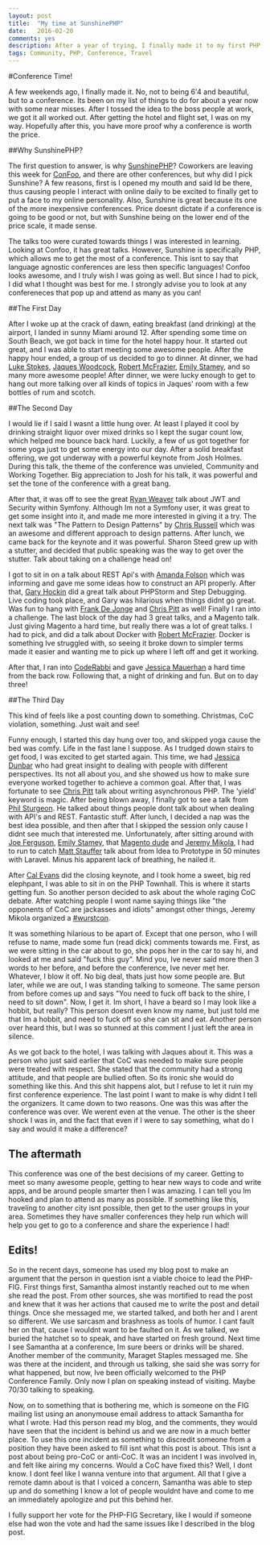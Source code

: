 ```yaml
---
layout: post
title:  "My time at SunshinePHP"
date:   2016-02-20
comments: yes
description: After a year of trying, I finally made it to my first PHP Conference.    
tags: Community, PHP, Conference, Travel
---
```


#Conference Time!

A few weekends ago, I finally made it. No, not to being 6'4 and beautiful, but to a conference. Its been on my list of things to do for about a year now with some near misses. After I tossed the idea to the boss people at work, we got it all worked out. After getting the hotel and flight set, I was on my way. Hopefully after this, you have more proof why a conference is worth the price. 

##Why SunshinePHP?

The first question to answer, is why [SunshinePHP](http://2016.sunshinephp.com)? Coworkers are leaving this week for [ConFoo](https://confoo.ca), and there are other conferences, but why did I pick Sunshine? A few reasons, first is I opened my mouth and said Id be there, thus causing people I interact with online daily to be excited to finally get to put a face to my online personality. Also, Sunshine is great because its one of the more inexpensive conferences. Price doesnt dictate if a conference is going to be good or not, but with Sunshine being on the lower end of the price scale, it made sense. 

The talks too were curated towards things I was interested in learning. Looking at Confoo, it has great talks. However, Sunshine is specifically PHP, which allows me to get the most of a conference. This isnt to say that language agnostic conferences are less then specific languages! Confoo looks awesome, and I truly wish I was going as well. But since I had to pick, I did what I thought was best for me. I strongly advise you to look at any confereneces that pop up and attend as many as you can!

##The First Day

After I woke up at the crack of dawn, eating breakfast (and drinking) at the airport, I landed in sunny Miami around 12. After spending some time on South Beach, we got back in time for the hotel happy hour. It started out great, and I was able to start meeting some awesome people. After the happy hour ended, a group of us decided to go to dinner. At dinner, we had [Luke Stokes](https://twitter.com/lukestokes), [Jaques Woodcock](https://twitter.com/jwoodcock), [Robert McFrazier](https://twitter.com/rmcfrazier), [Emily Stamey](https://twitter.com/elstamey), and so many more awesome people! After dinner, we were lucky enough to get to hang out more talking over all kinds of topics in Jaques' room with a few bottles of rum and scotch. 

##The Second Day
 
I would lie if I said I wasnt a little hung over. At least I played it cool by drinking straight liquor over mixed drinks so I kept the sugar count low, which helped me bounce back hard. Luckily, a few of us got together for some yoga just to get some energy into our day. After a solid breakfast offering, we got underway with a powerful keynote from Josh Holmes. During this talk, the theme of the conference was unvieled, Community and Working Together. Big appreciation to Josh for his talk, it was powerful and set the tone of the conference with a great bang. 

After that, it was off to see the great [Ryan Weaver](https://twitter.com/weaverryan) talk about JWT and Security within Symfony. Although Im not a Symfony user, it was great to get some insight into it, and made me more interested in giving it a try. The next talk was "The Pattern to Design Patterns" by [Chris Russell](https://twitter.com/crussell52_) which was an awesome and different approach to design patterns. After lunch, we came back for the keynote and it was powerful. Sharon Steed grew up with a stutter, and decided that public speaking was the way to get over the stutter. Talk about taking on a challenge head on!

I got to sit in on a talk about REST Api's with [Amanda Folson](https://twitter.com/AmbassadorAwsum) which was informing and gave me some ideas how to construct an API properly. After that, [Gary Hockin](https://twitter.com/geeh) did a great talk about PHPStorm and Step Debugging. Live coding took place, and Gary was hilarious when things didnt go great. Was fun to hang with [Frank De Jonge](https://twitter.com/frankdejonge) and [Chris Pitt](https://twitter.com/assertchris) as well! Finally I ran into a challenge. The last block of the day had 3 great talks, and a Magento talk. Just giving Magento a hard time, but really there was a lot of great talks. I had to pick, and did a talk about Docker with [Robert McFrazier](https://twitter.com/rmcfrazier). Docker is something Ive struggled with, so seeing it broke down to simpler terms made it easier and wanting me to pick up where I left off and get it working. 

After that, I ran into [CodeRabbi](https://twitter.com/coderabbi) and gave [Jessica Mauerhan](https://twitter.com/JessicaMauerhan) a hard time from the back row. Following that, a night of drinking and fun. But on to day three!

##The Third Day

This kind of feels like a post counting down to something. Christmas, CoC violation, something. Just wait and see!

Funny enough, I started this day hung over too, and skipped yoga cause the bed was comfy. Life in the fast lane I suppose. As I trudged down stairs to get food, I was excited to get started again. This time, we had [Jessica Dunbar](https://twitter.com/JessicaDunbar) who had great insight to dealing with people with different perspectives. Its not all about you, and she showed us how to make sure everyone worked together to achieve a common goal. After that, I was fortunate to see [Chris Pitt](https://twitter.com/assertchris) talk about writing asynchronous PHP. The 'yield' keyword is magic. After being blown away, I finally got to see a talk from [Phil Sturgeon](https://twitter.com/philsturgeon). He talked about things people dont talk about when dealing with API's and REST. Fantastic stuff. After lunch, I decided a nap was the best idea possible, and then after that I skipped the session only cause I didnt see much that interested me. Unfortunately, after sitting around with [Joe Ferguson](https://twitter.com/joepferguson), [Emily Stamey](https://twitter.com/elstamey), that [Magento dude](https://twitter.com/benmarks) and [Jeremy Mikola](https://twitter.com/jmikola), I had to run to catch [Matt Stauffer](https://twitter.com/stauffermatt) talk about from Idea to Prototype in 50 minutes with Laravel. Minus his apparent lack of breathing, he nailed it. 

After [Cal Evans](https://twitter.com/calevans) did the closing keynote, and I took home a sweet, big red elephpant, I was able to sit in on the PHP Townhall. This is where it starts getting fun. So another person decided to ask about the whole raging CoC debate. After watching people I wont name saying things like "the opponents of CoC are jackasses and idiots" amongst other things, Jeremy Mikola organized a [#wurstcon](https://twitter.com/wurstcon). 

It was something hilarious to be apart of. Except that one person, who I will refuse to name, made some fun (read dick) comments towards me. First, as we were sitting in the car about to go, she pops her in the car to say hi, and looked at me and said "fuck this guy". Mind you, Ive never said more then 3 words to her before, and before the conference, Ive never met her. Whatever, I blow it off. No big deal, thats just how some people are. But later, while we are out, I was standing talking to someone. The same person from before comes up and says "You need to fuck off back to the shire, I need to sit down". Now, I get it. Im short, I have a beard so I may look like a hobbit, but really? This person doesnt even know my name, but just told me that Im a hobbit, and need to fuck off so she can sit and eat. Another person over heard this, but I was so stunned at this comment I just left the area in silence. 

As we got back to the hotel, I was talking with Jaques about it. This was a person who just said earlier that CoC was needed to make sure people were treated with respect. She stated that the community had a strong attitude, and that people are bullied often. So its ironic she would do something like this. And this shit happens alot, but I refuse to let it ruin my first conference experience. The last point I want to make is why didnt I tell the organizers. It came down to two reasons. One was this was after the conference was over. We werent even at the venue. The other is the sheer shock I was in, and the fact that even if I were to say something, what do I say and would it make a difference?

## The aftermath

This conference was one of the best decisions of my career. Getting to meet so many awesome people, getting to hear new ways to code and write apps, and be around people smarter then I was amazing. I can tell you Im hooked and plan to attend as many as possible. If something like this, traveling to another city isnt possible, then get to the user groups in your area. Sometimes they have smaller conferences they help run which will help you get to go to a conference and share the experience I had!

## Edits!

So in the recent days, someone has used my blog post to make an argument that the person in question isnt a viable choice to lead the PHP-FIG. First things first, Samantha almost instantly reached out to me when she read the post. From other sources, she was mortified to read the post and knew that it was her actions that caused me to write the post and detail things. Once she messaged me, we started talked, and both her and I arent so different. We use sarcasm and brashness as tools of humor. I cant fault her on that, cause I wouldnt want to be faulted on it. As we talked, we buried the hatchet so to speak, and have started on fresh ground. Next time I see Samantha at a conference, Im sure beers or drinks will be shared. Another member of the community, Maraget Staples messaged me. She was there at the incident, and through us talking, she said she was sorry for what happened, but now, Ive been officially welcomed to the PHP Conference Family. Only now I plan on speaking instead of visiting. Maybe 70/30 talking to speaking. 

Now, on to something that is bothering me, which is someone on the FIG mailing list using an anonymouse email address to attack Samantha for what I wrote. Had this person read my blog, and the comments, they would have seen that the incident is behind us and we are now in a much better place. To use this one incident as something to discredit someone from a position they have been asked to fill isnt what this post is about. This isnt a post about being pro-CoC or anti-CoC. It was an incident I was involved in, and felt like airing my concerns. Would a CoC have fixed this? Well, I dont know. I dont feel like I wanna venture into that argument. All that I give a remote damn about is that I voiced a concern, Samantha was able to step up and do something I know a lot of people wouldnt have and come to me an immediately apologize and put this behind her. 

I fully support her vote for the PHP-FIG Secretary, like I would if someone else had won the vote and had the same issues like I described in the blog post. 
